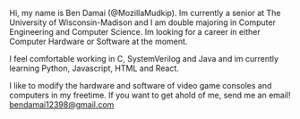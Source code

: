  Hi, my name is Ben Damai (@MozillaMudkip). Im currently a senior at The University of Wisconsin-Madison and
I am double majoring in Computer Engineering and Computer Science. Im looking for a career in either Computer
Hardware or Software at the moment.
  
I feel comfortable working in C, SystemVerilog and Java and im currently learning Python, Javascript, HTML and React.
  
I like to modify the hardware and software of video game consoles and computers in my freetime.
If you want to get ahold of me, send me an email! bendamai12398@gmail.com

<!---
MozillaMudkip/MozillaMudkip is a ✨ special ✨ repository because its `README.md` (this file) appears on your GitHub profile.
You can click the Preview link to take a look at your changes.
--->
